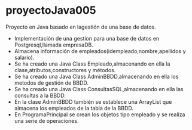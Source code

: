 # proyectoJava005
Proyecto en Java basado en lagestión de una base de datos.

 * Implementación de una gestion para una base de datos en Postgresql,llamada empresaDB.
 * Almacena información de empleados(idempleado,nombre,apellidos y salario).
 * Se ha creado una Java Class Empleado,almacenando en ella la clase,atributos,constructores y métodos.
 * Se ha creado una Java Class AdminBBDD,almacenando en ella los metodos de gestión de BBDD.
 * Se ha creado una Java Class ConsultasSQL,almacenando en ella las consultas a la BBDD.
 * En la clase AdminBBDD también se establece una ArrayList que almacena los empleados de la tabla de la BBDD.
 * En ProgramaPrincipal se crean los objetos tipo empleado y se realiza una serie de operaciones.
